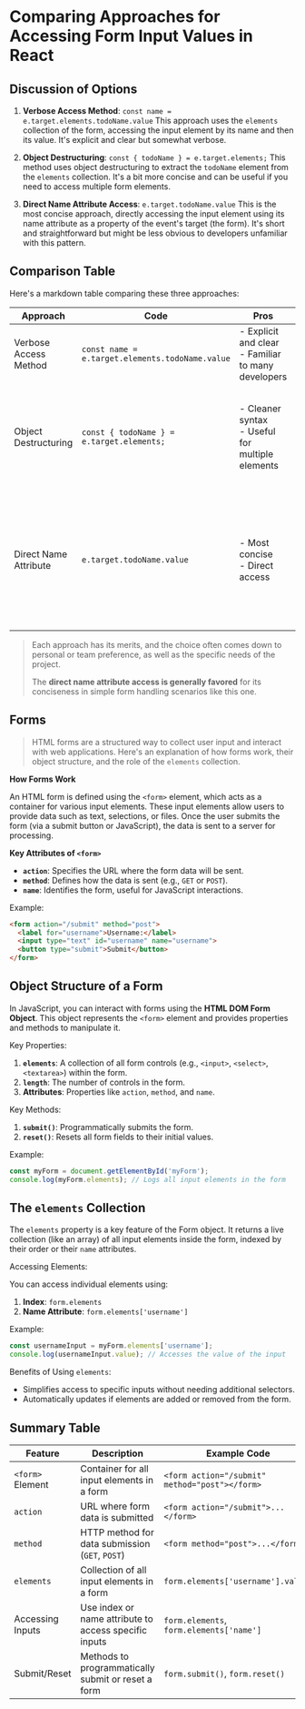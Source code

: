 # Comparing Approaches for Accessing Form Input Values in React

## Discussion of Options

1. **Verbose Access Method**: `const name = e.target.elements.todoName.value`
   This approach uses the `elements` collection of the form, accessing the input element by its name and then its value. It's explicit and clear but somewhat verbose.

2. **Object Destructuring**: `const { todoName } = e.target.elements;`
   This method uses object destructuring to extract the `todoName` element from the `elements` collection. It's a bit more concise and can be useful if you need to access multiple form elements.

3. **Direct Name Attribute Access**: `e.target.todoName.value`
   This is the most concise approach, directly accessing the input element using its name attribute as a property of the event's target (the form). It's short and straightforward but might be less obvious to developers unfamiliar with this pattern.

## Comparison Table

Here's a markdown table comparing these three approaches:

| Approach              | Code                                            | Pros                                                  | Cons                                                                                  |
| --------------------- | ----------------------------------------------- | ----------------------------------------------------- | ------------------------------------------------------------------------------------- |
| Verbose Access Method | `const name = e.target.elements.todoName.value` | - Explicit and clear<br>- Familiar to many developers | - More verbose<br>- Slightly more typing                                              |
| Object Destructuring  | `const { todoName } = e.target.elements;`       | - Cleaner syntax<br>- Useful for multiple elements    | - Requires an extra line<br>- Might be less intuitive for beginners                   |
| Direct Name Attribute | `e.target.todoName.value`                       | - Most concise<br>- Direct access                     | - Might be less obvious<br>- Could be confused with accessing a property of the event |

> Each approach has its merits, and the choice often comes down to personal or team preference, as well as the specific needs of the project. 
> 
> The **direct name attribute access is generally favored** for its conciseness in simple form handling scenarios like this one.

## Forms

> HTML forms are a structured way to collect user input and interact with web applications. Here's an explanation of how forms work, their object structure, and the role of the `elements` collection.

**How Forms Work**

An HTML form is defined using the `<form>` element, which acts as a container for various input elements. These input elements allow users to provide data such as text, selections, or files. Once the user submits the form (via a submit button or JavaScript), the data is sent to a server for processing.

**Key Attributes of `<form>`**

- **`action`**: Specifies the URL where the form data will be sent.
- **`method`**: Defines how the data is sent (e.g., `GET` or `POST`).
- **`name`**: Identifies the form, useful for JavaScript interactions.

Example:

```html
<form action="/submit" method="post">
  <label for="username">Username:</label>
  <input type="text" id="username" name="username">
  <button type="submit">Submit</button>
</form>
```

## Object Structure of a Form

In JavaScript, you can interact with forms using the **HTML DOM Form Object**. This object represents the `<form>` element and provides properties and methods to manipulate it.

Key Properties:

1. **`elements`**: A collection of all form controls (e.g., `<input>`, `<select>`, `<textarea>`) within the form.
2. **`length`**: The number of controls in the form.
3. **Attributes**: Properties like `action`, `method`, and `name`.

Key Methods:

1. **`submit()`**: Programmatically submits the form.
2. **`reset()`**: Resets all form fields to their initial values.

Example:

```javascript
const myForm = document.getElementById('myForm');
console.log(myForm.elements); // Logs all input elements in the form
```

## The `elements` Collection

The `elements` property is a key feature of the Form object. It returns a live collection (like an array) of all input elements inside the form, indexed by their order or their `name` attributes.

Accessing Elements:

You can access individual elements using:

1. **Index**: `form.elements`
2. **Name Attribute**: `form.elements['username']`

Example:

```javascript
const usernameInput = myForm.elements['username'];
console.log(usernameInput.value); // Accesses the value of the input
```

Benefits of Using `elements`:

- Simplifies access to specific inputs without needing additional selectors.
- Automatically updates if elements are added or removed from the form.

## Summary Table

| Feature          | Description                                           | Example Code                                   |
| ---------------- | ----------------------------------------------------- | ---------------------------------------------- |
| `<form>` Element | Container for all input elements in a form            | `<form action="/submit" method="post"></form>` |
| `action`         | URL where form data is submitted                      | `<form action="/submit">...</form>`            |
| `method`         | HTTP method for data submission (`GET`, `POST`)       | `<form method="post">...</form>`               |
| `elements`       | Collection of all input elements in a form            | `form.elements['username'].value;`             |
| Accessing Inputs | Use index or name attribute to access specific inputs | `form.elements`, `form.elements['name']`       |
| Submit/Reset     | Methods to programmatically submit or reset a form    | `form.submit()`, `form.reset()`                |
